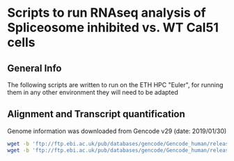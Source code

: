 # Scripts to run RNAseq analysis of Spliceosome inhibited vs. WT Cal51 cells

## General Info

The following scripts are written to run on the ETH HPC "Euler", for running them in any other environment they will need to be adapted


## Alignment and Transcript quantification

Genome information was downloaded from Gencode v29 (date: 2019/01/30)
```sh
wget -b 'ftp://ftp.ebi.ac.uk/pub/databases/gencode/Gencode_human/release_29/gencode.v29.annotation.gtf.gz'
wget -b 'ftp://ftp.ebi.ac.uk/pub/databases/gencode/Gencode_human/release_29/GRCh38.primary_assembly.genome.fa.gz'
```
